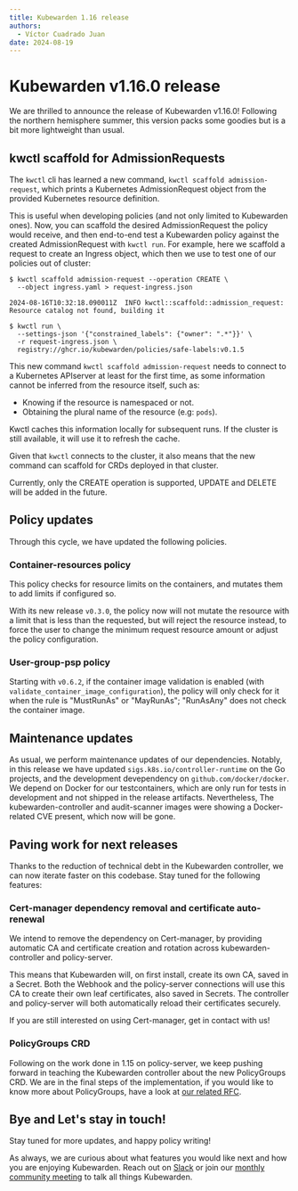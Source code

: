 ```yaml
---
title: Kubewarden 1.16 release
authors:
  - Víctor Cuadrado Juan
date: 2024-08-19
---
```


# Kubewarden v1.16.0 release

We are thrilled to announce the release of Kubewarden v1.16.0! Following the
northern hemisphere summer, this version packs some goodies but is a bit more
lightweight than usual.

## kwctl scaffold for AdmissionRequests

The `kwctl` cli has learned a new command, `kwctl scaffold admission-request`,
which prints a Kubernetes AdmissionRequest object from the provided Kubernetes
resource definition.

This is useful when developing policies (and not only limited to Kubewarden ones). Now,
you can scaffold the desired AdmissionRequest the policy would receive, and
then end-to-end test a Kubewarden policy against the created AdmissionRequest with
`kwctl run`. For example, here we scaffold a request to create an Ingress object,
which then we use to test one of our policies out of cluster:

```console
$ kwctl scaffold admission-request --operation CREATE \
  --object ingress.yaml > request-ingress.json

2024-08-16T10:32:18.090011Z  INFO kwctl::scaffold::admission_request: Resource catalog not found, building it

$ kwctl run \
  --settings-json '{"constrained_labels": {"owner": ".*"}}' \
  -r request-ingress.json \
  registry://ghcr.io/kubewarden/policies/safe-labels:v0.1.5
```

This new command `kwctl scaffold admission-request` needs to connect to a
Kubernetes APIserver at least for the first time, as some information cannot be
inferred from the resource itself, such as:

- Knowing if the resource is namespaced or not.
- Obtaining the plural name of the resource (e.g: `pods`).

Kwctl caches this information locally for subsequent runs. If the cluster is
still available, it will use it to refresh the cache.

Given that `kwctl` connects to the cluster, it also means that the new command
can scaffold for CRDs deployed in that cluster.

Currently, only the CREATE operation is supported, UPDATE and DELETE will be
added in the future.

## Policy updates

Through this cycle, we have updated the following policies.

### Container-resources policy

This policy checks for resource limits on the containers, and mutates them to
add limits if configured so.

With its new release `v0.3.0`, the policy now will not mutate the resource
with a limit that is less than the requested, but will reject the resource
instead, to force the user to change the minimum request resource amount or
adjust the policy configuration.

### User-group-psp policy

Starting with `v0.6.2`, if the container image validation is enabled (with
`validate_container_image_configuration`), the policy will only check for it
when the rule is "MustRunAs" or "MayRunAs"; "RunAsAny" does not check the
container image.

## Maintenance updates

As usual, we perform maintenance updates of our dependencies. Notably, in this
release we have updated `sigs.k8s.io/controller-runtime` on the Go projects,
and the development devependency on `github.com/docker/docker`. We depend on
Docker for our testcontainers, which are only run for tests in development and
not shipped in the release artifacts. Nevertheless, The kubewarden-controller
and audit-scanner images were showing a Docker-related CVE present, which now
will be gone.

## Paving work for next releases

Thanks to the reduction of technical debt in the Kubewarden controller, we can
now iterate faster on this codebase. Stay tuned for the following features:

### Cert-manager dependency removal and certificate auto-renewal

We intend to remove the dependency on Cert-manager, by providing automatic CA and
certificate creation and rotation across kubewarden-controller and policy-server.

This means that Kubewarden will, on first install, create its own CA, saved in
a Secret. Both the Webhook and the policy-server connections will use this CA
to create their own leaf certificates, also saved in Secrets. The controller
and policy-server will both automatically reload their certificates securely.

If you are still interested on using Cert-manager, get in contact with us!

### PolicyGroups CRD

Following on the work done in 1.15 on policy-server, we keep pushing forward in
teaching the Kubewarden controller about the new PolicyGroups CRD. We are in the final
steps of the implementation, if you would like to know more about PolicyGroups,
have a look at [our related RFC](https://github.com/kubewarden/rfc/blob/main/rfc/0020-policy-group.md).

## Bye and Let's stay in touch!

Stay tuned for more updates, and happy policy writing!

As always, we are curious about what features you would like next and how you
are enjoying Kubewarden. Reach out on
[Slack](https://kubernetes.slack.com/?redir=%2Fmessages%2Fkubewarden) or join
our [monthly community
meeting](https://teamup.com/ks2bj74dvw132mhjtj?view=a&showProfileAndInfo=0&showSidepanel=1&disableSidepanel=1&showMenu=1&showAgendaHeader=1&showAgendaDetails=0&showYearViewHeader=1) to
talk all things Kubewarden.

